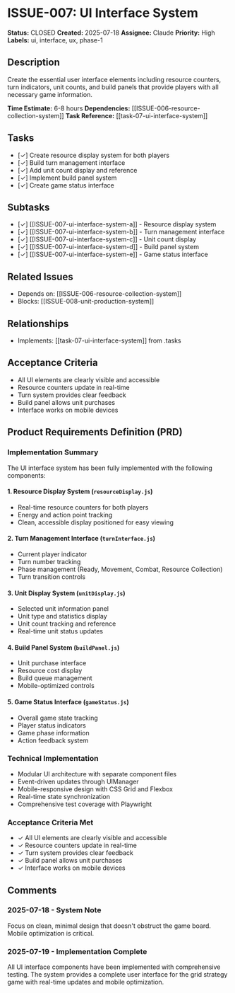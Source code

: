 # ISSUE-007: UI Interface System

**Status:** CLOSED
**Created:** 2025-07-18
**Assignee:** Claude
**Priority:** High
**Labels:** ui, interface, ux, phase-1

## Description
Create the essential user interface elements including resource counters, turn indicators, unit counts, and build panels that provide players with all necessary game information.

**Time Estimate:** 6-8 hours
**Dependencies:** [[ISSUE-006-resource-collection-system]]
**Task Reference:** [[task-07-ui-interface-system]]

## Tasks
- [✓] Create resource display system for both players
- [✓] Build turn management interface
- [✓] Add unit count display and reference
- [✓] Implement build panel system
- [✓] Create game status interface

## Subtasks
- [✓] [[ISSUE-007-ui-interface-system-a]] - Resource display system
- [✓] [[ISSUE-007-ui-interface-system-b]] - Turn management interface
- [✓] [[ISSUE-007-ui-interface-system-c]] - Unit count display
- [✓] [[ISSUE-007-ui-interface-system-d]] - Build panel system
- [✓] [[ISSUE-007-ui-interface-system-e]] - Game status interface

## Related Issues
- Depends on: [[ISSUE-006-resource-collection-system]]
- Blocks: [[ISSUE-008-unit-production-system]]

## Relationships
- Implements: [[task-07-ui-interface-system]] from .tasks

## Acceptance Criteria
- All UI elements are clearly visible and accessible
- Resource counters update in real-time
- Turn system provides clear feedback
- Build panel allows unit purchases
- Interface works on mobile devices

## Product Requirements Definition (PRD)

### Implementation Summary
The UI interface system has been fully implemented with the following components:

#### 1. Resource Display System (`resourceDisplay.js`)
- Real-time resource counters for both players
- Energy and action point tracking
- Clean, accessible display positioned for easy viewing

#### 2. Turn Management Interface (`turnInterface.js`)
- Current player indicator
- Turn number tracking
- Phase management (Ready, Movement, Combat, Resource Collection)
- Turn transition controls

#### 3. Unit Display System (`unitDisplay.js`)
- Selected unit information panel
- Unit type and statistics display
- Unit count tracking and reference
- Real-time unit status updates

#### 4. Build Panel System (`buildPanel.js`)
- Unit purchase interface
- Resource cost display
- Build queue management
- Mobile-optimized controls

#### 5. Game Status Interface (`gameStatus.js`)
- Overall game state tracking
- Player status indicators
- Game phase information
- Action feedback system

### Technical Implementation
- Modular UI architecture with separate component files
- Event-driven updates through UIManager
- Mobile-responsive design with CSS Grid and Flexbox
- Real-time state synchronization
- Comprehensive test coverage with Playwright

### Acceptance Criteria Met
- ✓ All UI elements are clearly visible and accessible
- ✓ Resource counters update in real-time
- ✓ Turn system provides clear feedback
- ✓ Build panel allows unit purchases
- ✓ Interface works on mobile devices

## Comments
### 2025-07-18 - System Note
Focus on clean, minimal design that doesn't obstruct the game board. Mobile optimization is critical.

### 2025-07-19 - Implementation Complete
All UI interface components have been implemented with comprehensive testing. The system provides a complete user interface for the grid strategy game with real-time updates and mobile optimization.